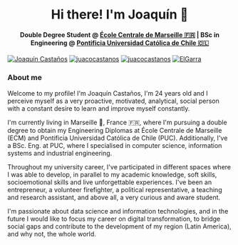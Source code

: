 
<h1 align="center">Hi there! I'm Joaquín 👋</h1>

<h4 align="center">Double Degree Student @ <a href="https://www.centrale-marseille.fr/">École Centrale de Marseille 🇫🇷</a> | BSc in Engineering @ <a href="https://www.ing.uc.cl/">Pontificia Universidad Católica de Chile 🇨🇱</a></h4>

<!--
[![Twitter: juacocastanos](https://img.shields.io/twitter/follow/juacocastanos?style=social)](https://twitter.com/juacocastanos)
[![Linkedin: joaquincastanos](https://img.shields.io/badge/-joaquincastanos-blue?style=flat-square&logo=Linkedin&logoColor=white&link=[https://www.linkedin.com/in/joaquincastanos/](https://www.linkedin.com/in/joaquincastanos/))](https://www.linkedin.com/in/joaquincastanos/)
[![GitHub ElGarra](https://img.shields.io/github/followers/ElGarra?style=social)](https://github.com/ElGarra)
-->

<a href="https://www.linkedin.com/in/joaquincastanos/" target="_blank"><img src="https://img.shields.io/badge/LinkedIn-%230077B5.svg?&style=flat-square&logo=linkedin&logoColor=white" alt="Joaquín Castaños"></a>
<a href="https://www.instagram.com/juacocastanos" target="_blank"><img src="https://img.shields.io/badge/Instagram-%23E4405F.svg?&style=flat-square&logo=instagram&logoColor=white" alt="juacocastanos"></a>
<a href="https://twitter.com/juacocastanos" target="_blank"><img src="https://img.shields.io/badge/Twitter-1DA1F2?style=for-the-badge&logo=twitter&logoColor=white" alt="juacocastanos"></a>
<a href="https://github.com/ElGarra" target="_blank"><img src="[https://img.shields.io/badge/Twitter-1DA1F2?style=for-the-badge&logo=twitter&logoColor=white](https://img.shields.io/github/followers/ElGarra?style=social)" alt="ElGarra"></a>
<!--
<a href="https://www.facebook.com/juacocastanos" target="_blank"><img src="https://img.shields.io/badge/Facebook-%231877F2.svg?&style=flat-square&logo=facebook&logoColor=white" alt="Facebook"></a>
<a href="link of user" target="_blank"><img src="https://img.shields.io/badge/Spotify-%231ED760.svg?&style=flat-square&logo=spotify&logoColor=white" alt="Spotify"></a>
<a href="link to personal page" target="_blank"><img src="https://img.shields.io/badge/DEV-%230A0A0A.svg?&style=flat-square&logo=DEV.to&logoColor=white" alt="DEV.to"></a>
-->



<h3>About me</h3>

Welcome to my profile! I'm Joaquín Castaños, I'm 24 years old and I perceive myself as a very proactive, motivated, analytical, social person with a constant desire to learn and improve myself constantly.

I'm currently living in Marseille 📍, France 🇫🇷, where I'm pursuing a double degree to obtain my Engineering Diplomas at École Centrale de Marseille (ECM) and Pontificia Universidad Católica de Chile (PUC). Additionally, I've a BSc. Eng. at PUC, where I specialised in computer science, information systems and industrial engineering.

Throughout my university career, I've participated in different spaces where I was able to develop, in parallel to my academic knowledge, soft skills, socioemotional skills and live unforgettable experiences. I've been an entrepreneur, a volunteer firefighter, a political representative, a teaching and research assistant, and above all, a very curious and aware student.

I'm passionate about data science and information technologies, and in the future I would like to focus my career on digital transformation, to bridge social gaps and contribute to the development of my region (Latin America), and why not, the whole world.

<!--
**ElGarra/ElGarra** is a ✨ _special_ ✨ repository because its `README.md` (this file) appears on your GitHub profile.

Here are some ideas to get you started:

- 🔭 I’m currently working on ...
- 🌱 I’m currently learning ...
- 👯 I’m looking to collaborate on ...
- 🤔 I’m looking for help with ...
- 💬 Ask me about ...
- 📫 How to reach me: ...
- 😄 Pronouns: ...
- ⚡ Fun fact: ...
-->
